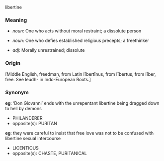 libertine
### Meaning
+ _noun_: One who acts without moral restraint; a dissolute person
+ _noun_: One who defies established religious precepts; a freethinker

+ _adj_: Morally unrestrained; dissolute

### Origin

[Middle English, freedman, from Latin lībertīnus, from lībertus, from līber, free. See leudh- in Indo-European Roots.]

### Synonym

__eg__: ‘Don Giovanni’ ends with the unrepentant libertine being dragged down to hell by demons

+ PHILANDERER
+ opposite(s): PURITAN

__eg__: they were careful to insist that free love was not to be confused with libertine sexual intercourse

+ LICENTIOUS
+ opposite(s): CHASTE, PURITANICAL


